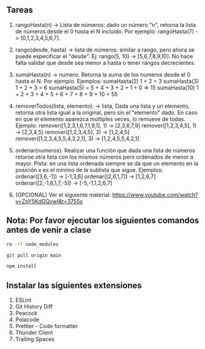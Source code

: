 ## Tareas

1. rangoHasta(n) -> Lista de números: dado un número "n", retorna la lista de números desde el 0 hasta el N incluído. Por ejemplo: rangoHasta(7) -> [0,1,2,3,4,5,6,7].

2. rango(desde, hasta) -> lista de números: similar a rango, pero ahora se puede especificar el "desde". Ej: rango(5, 10) -> [5,6,7,8,9,10]. No hace falta validar que desde sea menor a hasta o tener rangos decrecientes.

3. sumaHasta(n) -> numero. Retorna la suma de los numeros desde el 0 hasta el N. Por ejemplo.
Ejemplos:
sumaHasta(2) 1 + 2 = 3
sumaHasta(3) 1 + 2 + 3 = 6
sumaHasta(5) = 5 + 4 + 3 + 2 + 1 + 0 => 15
sumaHasta(10) 1 + 2 + 3 + 4 + 5 + 6 + 7 + 8 + 9 + 10 = 55

4. removerTodos(lista, elemento): -> lista, Dada una lista y un elemento, retorna otra lista igual a la original, pero sin el "elemento" dado. En caso en que el elemento aparezca múltiples veces, lo remueve de todas.
Ejemplo:
remover([1,2,3,1,6,7,1,9,1], 1) -> [2,3,6,7,9]
remover([1,2,3,4,5], 1) -> [2,3,4,5]
remover([1,2,3,4,5], 3) -> [1,2,4,5]
remover([1,2,3,4,5,5,4,3,2,1], 3) -> [1,2,4,5,5,4,2,1]

5. ordenar(numeros): Realizar una función que dada una lista de números retorne otra lista con los mismos números pero ordenados de menor a mayor. Pista: en una lista ordenada siempre se da que un elemento en la posición x es el mínimo de la sublista que sigue.
Ejemplos:
ordenar([3,6,-1]) -> [-1,3,6]
ordenar([2,6,1,7]) -> [1,2,6,7]
ordenar([2,-1,6,1,7,-5]) -> [-5,-1,1,2,6,7]

6. (OPCIONAL) Ver el siguiente material:
https://www.youtube.com/watch?v=ZpY5KdGQvwI&t=3755s

## Nota: Por favor ejecutar los siguientes comandos antes de venir a clase
```sh
rm -rf node_modules
```

```sh
git pull origin main
```

```sh
npm install
```

## Instalar las siguientes extensiones

1. ESLint
2. Git History Diff
3. Peacock
4. Polacode
5. Prettier - Code formatter
6. Thunder Client
7. Trailing Spaces

